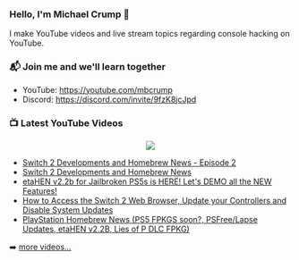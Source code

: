 ### Hello, I'm Michael Crump 👋

I make YouTube videos and live stream topics regarding console hacking on YouTube. 

### 📬 Join me and we'll learn together

- YouTube: https://youtube.com/mbcrump
- Discord: https://discord.com/invite/9fzK8jcJpd

### 📺 Latest YouTube Videos

<div align="center">

[<img src="https://img.shields.io/badge/-Subscribe-red?style=for-the-badge&logo=youtube&logoColor=white"/>](https://www.youtube.com/c/mbcrump?sub_confirmation=1)

</div>

<!-- YOUTUBE:START -->
- [Switch 2 Developments and Homebrew News - Episode 2](https://www.youtube.com/watch?v=T9BPV0IcQyU)
- [Switch 2 Developments and Homebrew News](https://www.youtube.com/watch?v=YeUmbAr90yU)
- [etaHEN v2.2b for Jailbroken PS5s is HERE! Let&#39;s DEMO all the NEW Features!](https://www.youtube.com/watch?v=Ml7hr2g-K50)
- [How to Access the Switch 2 Web Browser, Update your Controllers and Disable System Updates](https://www.youtube.com/watch?v=MeYGj8w2iII)
- [PlayStation Homebrew News &lpar;PS5 FPKGS soon?, PSFree/Lapse Updates, etaHEN v2.2B, Lies of P DLC FPKG&rpar;](https://www.youtube.com/watch?v=2FuZf7V1Rv0)
<!-- YOUTUBE:END -->

➡️ [more videos...](https://youtube.com/mbcrump)

